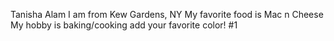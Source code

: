 Tanisha Alam
I am from Kew Gardens, NY
My favorite food is Mac n Cheese
My hobby is baking/cooking
add your favorite color! #1

